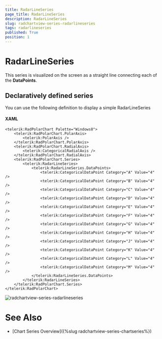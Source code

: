 ```yaml
---
title: RadarLineSeries
page_title: RadarLineSeries
description: RadarLineSeries
slug: radchartview-series-radarlineseries
tags: radarlineseries
published: True
position: 1
---
```


# RadarLineSeries

This series is visualized on the screen as a straight line connecting each of the __DataPoints__.      

## Declaratively defined series

You can use the following definition to display a simple RadarLineSeries

#### __XAML__
	<telerik:RadPolarChart Palette="Windows8">
		<telerik:RadPolarChart.PolarAxis>
			<telerik:PolarAxis />
		</telerik:RadPolarChart.PolarAxis>
		<telerik:RadPolarChart.RadialAxis>
			<telerik:CategoricalRadialAxis />
		</telerik:RadPolarChart.RadialAxis>
		<telerik:RadPolarChart.Series>
			<telerik:RadarLineSeries>
				<telerik:RadarLineSeries.DataPoints>
					<telerik:CategoricalDataPoint Category="A" Value="4" />
					<telerik:CategoricalDataPoint Category="B" Value="4" />
					<telerik:CategoricalDataPoint Category="C" Value="4" />
					<telerik:CategoricalDataPoint Category="D" Value="4" />
					<telerik:CategoricalDataPoint Category="E" Value="4" />
					<telerik:CategoricalDataPoint Category="F" Value="4" />
					<telerik:CategoricalDataPoint Category="G" Value="4" />
					<telerik:CategoricalDataPoint Category="H" Value="4" />
					<telerik:CategoricalDataPoint Category="J" Value="4" />
					<telerik:CategoricalDataPoint Category="K" Value="4" />
					<telerik:CategoricalDataPoint Category="L" Value="4" />
					<telerik:CategoricalDataPoint Category="M" Value="4" />
				</telerik:RadarLineSeries.DataPoints>
			</telerik:RadarLineSeries>
		</telerik:RadPolarChart.Series>
	</telerik:RadPolarChart>

![radchartview-series-radarlineseries](images/radchartview-series-radarlineseries.png)

# See Also
 * [Chart Series Overview]({%slug radchartview-series-chartseries%})